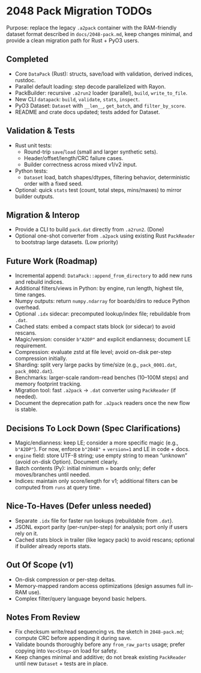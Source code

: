 # 2048 Pack Migration TODOs

Purpose: replace the legacy `.a2pack` container with the RAM-friendly dataset format described in `docs/2048-pack.md`, keep changes minimal, and provide a clean migration path for Rust + PyO3 users.

## Completed
- Core `DataPack` (Rust): structs, save/load with validation, derived indices, rustdoc.
- Parallel default loading: step decode parallelized with Rayon.
- PackBuilder: recursive `.a2run2` loader (parallel), `build`, `write_to_file`.
- New CLI `datapack`: `build`, `validate`, `stats`, `inspect`.
- PyO3 Dataset: `Dataset` with `__len__`, `get_batch`, and `filter_by_score`.
- README and crate docs updated; tests added for Dataset.

## Validation & Tests
- Rust unit tests:
  - Round-trip `save`/`load` (small and larger synthetic sets).
  - Header/offset/length/CRC failure cases.
  - Builder correctness across mixed v1/v2 input.
- Python tests:
  - `Dataset` load, batch shapes/dtypes, filtering behavior, deterministic order with a fixed seed.
- Optional: quick `stats` test (count, total steps, mins/maxes) to mirror builder outputs.

## Migration & Interop
- Provide a CLI to build `pack.dat` directly from `.a2run2`. (Done)
- Optional one-shot converter from `.a2pack` using existing Rust `PackReader` to bootstrap large datasets. (Low priority)

## Future Work (Roadmap)
- Incremental append: `DataPack::append_from_directory` to add new runs and rebuild indices.
- Additional filters/views in Python: by engine, run length, highest tile, time ranges.
- Numpy outputs: return `numpy.ndarray` for boards/dirs to reduce Python overhead.
- Optional `.idx` sidecar: precomputed lookup/index file; rebuildable from `.dat`.
- Cached stats: embed a compact stats block (or sidecar) to avoid rescans.
- Magic/version: consider `b"A2DP"` and explicit endianness; document LE requirement.
- Compression: evaluate zstd at file level; avoid on-disk per-step compression initially.
- Sharding: split very large packs by time/size (e.g., `pack_0001.dat`, `pack_0002.dat`).
- Benchmarks: larger-scale random-read benches (10–100M steps) and memory footprint tracking.
- Migration tool: fast `.a2pack` → `.dat` converter using `PackReader` (if needed).
- Document the deprecation path for `.a2pack` readers once the new flow is stable.

## Decisions To Lock Down (Spec Clarifications)
- Magic/endianness: keep LE; consider a more specific magic (e.g., `b"A2DP"`). For now, enforce `b"2048"` + `version=1` and LE in code + docs.
- `engine` field: store UTF-8 string; use empty string to mean “unknown” (avoid on-disk Option). Document clearly.
- Batch contents (Py): initial minimum = boards only; defer moves/branches until needed.
- Indices: maintain only score/length for v1; additional filters can be computed from `runs` at query time.

## Nice-To-Haves (Defer unless needed)
- Separate `.idx` file for faster run lookups (rebuildable from `.dat`).
- JSONL export parity (per-run/per-step) for analysis; port only if users rely on it.
- Cached stats block in trailer (like legacy pack) to avoid rescans; optional if builder already reports stats.

## Out Of Scope (v1)
- On-disk compression or per-step deltas.
- Memory-mapped random access optimizations (design assumes full in-RAM use).
- Complex filter/query language beyond basic helpers.

## Notes From Review
- Fix checksum write/read sequencing vs. the sketch in `2048-pack.md`; compute CRC before appending it during save.
- Validate bounds thoroughly before any `from_raw_parts` usage; prefer copying into `Vec<Step>` on load for safety.
- Keep changes minimal and additive; do not break existing `PackReader` until new `Dataset` + tests are in place.

